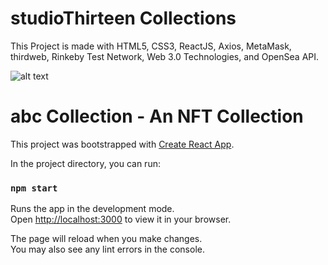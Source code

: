# studioThirteen Collections

This Project is made with HTML5, CSS3, ReactJS, Axios, MetaMask, thirdweb, Rinkeby Test Network, Web 3.0 Technologies, and OpenSea API.


![alt text](https://raw.githubusercontent.com/Shobhit1338/react-abstract-nft-collection/NFT/public/AbstractNFT.gif)


# abc Collection - An NFT Collection

This project was bootstrapped with [Create React App](https://github.com/facebook/create-react-app).

In the project directory, you can run:

### `npm start`

Runs the app in the development mode.\
Open [http://localhost:3000](http://localhost:3000) to view it in your browser.

The page will reload when you make changes.\
You may also see any lint errors in the console.
